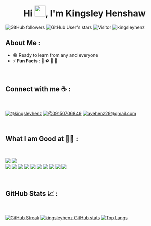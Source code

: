 <h1 align="center">Hi <img src="https://media.giphy.com/media/hvRJCLFzcasrR4ia7z/giphy.gif" width="35">, I'm Kingsley Henshaw</h1>

![GitHub followers](https://img.shields.io/github/followers/kingsleyhenz?style=social) ![GitHub User's stars](https://img.shields.io/github/stars/kingsleyhenz?style=social) ![Visitor](https://visitor-badge.laobi.icu/badge?page_id=kingsleyhenz.repoName) <img src="https://komarev.com/ghpvc/?username=kingsleyhenz" alt="kingsleyhenz" />

## About Me :

<!-- - 🏢 I am currently working as a **Senior Software Engineer** at [HCL Technologies Lanka](https://hclsrilanka.com/contact-us/) -->
- 😁 Ready to learn from any and everyone
- ⚡ **Fun Facts** : 🍕 ⚽ 🏀 🎥

<br>

## Connect with me ☕ :

<br>

 [![@kingsleyhenz](https://img.icons8.com/fluency/48/000000/linkedin.png "@kingsleyhenz")](https://www.linkedin.com/in/kingsley-henshaw-36b967224/)
 [![@09150706849](https://img.icons8.com/fluency/48/000000/phone-disconnected.png "@09150706849")](tel:09150706849) [![ayehenz29@gmail.com](https://img.icons8.com/fluency/48/000000/apple-mail.png "@ayehenz29@gmail.com")](ayehenz29@gmail.com)

<br>

## What I am Good at 🧑‍💻 :

<br>

<img src="https://img.icons8.com/color/48/000000/html-5--v1.png"/> <img src="https://img.icons8.com/color/48/000000/css3.png"/>  
<img src="https://img.icons8.com/color/48/000000/javascript--v1.png"/> <img src="https://img.icons8.com/office/48/000000/react.png"/> <img src="https://img.icons8.com/color/48/000000/microsoft-sql-server.png"/>
<img src="https://img.icons8.com/color/48/000000/java-coffee-cup-logo--v1.png"/> <img src="https://img.icons8.com/color/48/000000/mysql-logo.png"/> <img src="https://img.icons8.com/color/48/000000/mongodb.png"/> <img src="https://img.icons8.com/color/48/000000/postgreesql.png"/> <img src="https://img.icons8.com/color/48/000000/express.png"/> <img src="https://img.icons8.com/color/48/000000/c-sharp-logo.png"/>
<img src="https://img.icons8.com/color/48/000000/npm.png"/>

<br>

## GitHub Stats 📈 :

<br>

[![GitHub Streak](https://github-readme-streak-stats.herokuapp.com?user=kingsleyhenz&theme=algolia&date_format=M%20j%5B%2C%20Y%5D)](https://git.io/streak-stats) [![kingsleyhenz GitHub stats](https://github-readme-stats.vercel.app/api?username=kingsleyhenz&theme=algolia)](https://github.com/kingsleyhenz/github-readme-stats) [![Top Langs](https://github-readme-stats.vercel.app/api/top-langs/?username=kingsleyhenz&theme=algolia)](https://github.com/kingsleyhenz/github-readme-stats)

<br>
